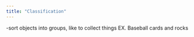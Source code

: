 ```yaml
---
title: "Classification"
---
```

-sort objects into groups, like to collect things
EX. Baseball cards and rocks

